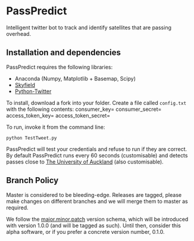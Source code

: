 # PassPredict

Intelligent twitter bot to track and identify satellites that are passing overhead.

## Installation and dependencies
PassPredict requires the following libraries:
- Anaconda (Numpy, Matplotlib + Basemap, Scipy)
- [Skyfield](https://rhodesmill.org/skyfield)
- [Python-Twitter](https://github.com/bear/python-twitter)

To install, download a fork into your folder. Create a file called `config.txt` with the following contents:
    consumer_key=<CONSUMER KEY>
    consumer_secret=<CONSUMER SECRET>
    access_token_key=<TOKEN>
    access_token_secret=<SECRET KEY>

To run, invoke it from the command line:

    python TestTweet.py

PassPredict will test your credentials and refuse to run if they are correct. By default PassPredict runs every 60 seconds (customisable) and detects passes close to [The University of Auckland](http://auckland.ac.nz) (also customisable).

## Branch Policy
Master is considered to be bleeding-edge. Releases are tagged, please make changes on different branches and we will merge them to master as required.

We follow the [major.minor.patch](https://semver.org/) version schema, which will be introduced with version 1.0.0 (and will be tagged as such). Until then, consider this alpha software, or if you prefer a concrete version number, 0.1.0.

